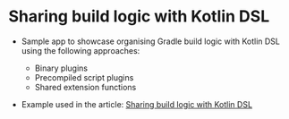 # Sharing build logic with Kotlin DSL

* Sample app to showcase organising Gradle build logic with Kotlin DSL using the following approaches:

  - Binary plugins
  - Precompiled script plugins
  - Shared extension functions
  
* Example used in the article: [Sharing build logic with Kotlin DSL](https://medium.com/@chirag.kunder.s/sharing-build-logic-with-kotlin-dsl-203274f73013?source=friends_link&sk=bbc4922bf9a9be623ef19e24f0742ccf)

